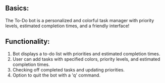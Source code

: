 ## Basics:
The To-Do bot is a personalized and colorful task manager with priority levels,
estimated completion times, and a friendly interface!

## Functionality:
1) Bot displays a to-do list with priorities and estimated completion times.
2) User can add tasks with specified colors, priority levels, and estimated completion times.
3) Checking off completed tasks and updating priorities.
4) Option to quit the bot with a 'q' command.